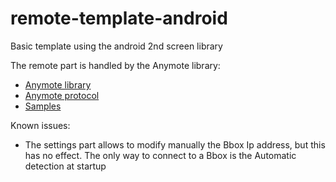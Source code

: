 remote-template-android
=======================

Basic template using the android 2nd screen library

The remote part is handled by the Anymote library:
* [Anymote library](https://code.google.com/p/googletv-android-samples/source/browse/#git%2FAnymoteLibrary)
* [Anymote protocol](https://developers.google.com/tv/remote/docs/anymote)
* [Samples](https://developers.google.com/tv/remote/docs/samples)

Known issues:
* The settings part allows to modify manually the Bbox Ip address, but this has no effect. The only way to connect to a Bbox is the Automatic detection at startup
